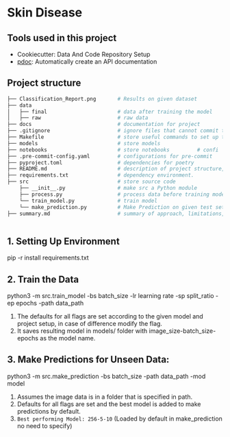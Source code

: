 # Skin Disease

## Tools used in this project
* Cookiecutter: Data And Code Repository Setup
* [pdoc](https://github.com/pdoc3/pdoc): Automatically create an API documentation

## Project structure
```bash
├── Classification_Report.png       # Results on given dataset
├── data            
│   ├── final                       # data after training the model
│   ├── raw                         # raw data
├── docs                            # documentation for project
├── .gitignore                      # ignore files that cannot commit to Git
├── Makefile                        # store useful commands to set up the environment
├── models                          # store models
├── notebooks                       # store notebooks         # confi
├── .pre-commit-config.yaml         # configurations for pre-commit
├── pyproject.toml                  # dependencies for poetry
├── README.md                       # description of project structure, run the project
├── requirements.txt                # dependency environment.
├── src                             # store source code
    ├── __init__.py                 # make src a Python module 
    ├── process.py                  # process data before training model
    └── train_model.py              # train model
    └── make_prediction.py          # Make Prediction on given test set
├── summary.md                      # summary of approach, limitations, improvements   
    
```

## 1. Setting Up Environment
pip -r install requirements.txt

## 2. Train the Data  
python3 -m src.train_model -bs batch_size -lr learning rate -sp split_ratio -ep epochs -path data_path

1. The defaults for all flags are set according to the given model and project setup, in case of difference modify the flag.
2. It saves resulting model in models/ folder with image_size-batch_size-epochs as the model name.

## 3. Make Predictions for Unseen Data:
python3 -m src.make_prediction -bs batch_size -path data_path -mod model

1. Assumes the image data is in a folder that is specified in path.
2. Defaults for all flags are set and the best model is added to make predictions by default.
3. `Best performing Model: 256-5-10` (Loaded by default in make_prediction no need to specify)




